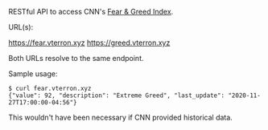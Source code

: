 RESTful API to access CNN's [Fear & Greed Index](https://money.cnn.com/data/fear-and-greed/).

URL(s):

https://fear.vterron.xyz
https://greed.vterron.xyz

Both URLs resolve to the same endpoint.

Sample usage:

```
$ curl fear.vterron.xyz
{"value": 92, "description": "Extreme Greed", "last_update": "2020-11-27T17:00:00-04:56"}
```

This wouldn't have been necessary if CNN provided historical data.
